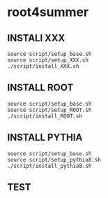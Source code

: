 root4summer
===========

## INSTALl XXX
    source script/setup_base.sh
    source script/setup_XXX.sh
    ./script/install_XXX.sh

## INSTALL ROOT
    source script/setup_base.sh
    source script/setup_ROOT.sh
    ./script/install_ROOT.sh

## INSTALL PYTHIA
    source script/setup_base.sh
    source script/setup_pythia8.sh
    ./script/install_pythia8.sh

## TEST
